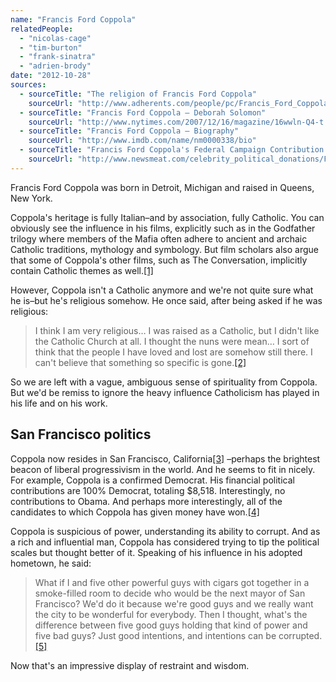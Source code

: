 ```yaml
---
name: "Francis Ford Coppola"
relatedPeople:
  - "nicolas-cage"
  - "tim-burton"
  - "frank-sinatra"
  - "adrien-brody"
date: "2012-10-28"
sources:
  - sourceTitle: "The religion of Francis Ford Coppola"
    sourceUrl: "http://www.adherents.com/people/pc/Francis_Ford_Coppola.html"
  - sourceTitle: "Francis Ford Coppola – Deborah Solomon"
    sourceUrl: "http://www.nytimes.com/2007/12/16/magazine/16wwln-Q4-t.html"
  - sourceTitle: "Francis Ford Coppola – Biography"
    sourceUrl: "http://www.imdb.com/name/nm0000338/bio"
  - sourceTitle: "Francis Ford Coppola's Federal Campaign Contribution Report"
    sourceUrl: "http://www.newsmeat.com/celebrity_political_donations/Francis_Ford_Coppola.php"
---
```


Francis Ford Coppola was born in Detroit, Michigan and raised in Queens, New York.

Coppola's heritage is fully Italian–and by association, fully Catholic. You can obviously see the influence in his films, explicitly such as in the Godfather trilogy where members of the Mafia often adhere to ancient and archaic Catholic traditions, mythology and symbology. But film scholars also argue that some of Coppola's other films, such as The Conversation, implicitly contain Catholic themes as well.<a class="source-citation" href="#http://www.adherents.com/people/pc/Francis_Ford_Coppola.html" title="The religion of Francis Ford Coppola">[1]</a>

However, Coppola isn't a Catholic anymore and we're not quite sure what he is–but he's religious somehow. He once said, after being asked if he was religious:

>I think I am very religious… I was raised as a Catholic, but I didn't like the Catholic Church at all. I thought the nuns were mean… I sort of think that the people I have loved and lost are somehow still there. I can't believe that something so specific is gone.<a class="source-citation" href="#http://www.nytimes.com/2007/12/16/magazine/16wwln-Q4-t.html" title="Francis Ford Coppola – Deborah Solomon">[2]</a>

So we are left with a vague, ambiguous sense of spirituality from Coppola. But we'd be remiss to ignore the heavy influence Catholicism has played in his life and on his work.


## San Francisco politics

Coppola now resides in San Francisco, California<a class="source-citation" href="#http://www.imdb.com/name/nm0000338/bio" title="Francis Ford Coppola – Biography">[3]</a> –perhaps the brightest beacon of liberal progressivism in the world. And he seems to fit in nicely. For example, Coppola is a confirmed Democrat. His financial political contributions are 100% Democrat, totaling $8,518. Interestingly, no contributions to Obama. And perhaps more interestingly, all of the candidates to which Coppola has given money have won.<a class="source-citation" href="#http://www.newsmeat.com/celebrity_political_donations/Francis_Ford_Coppola.php" title="Francis Ford Coppola&apos;s Federal Campaign Contribution Report">[4]</a>

Coppola is suspicious of power, understanding its ability to corrupt. And as a rich and influential man, Coppola has considered trying to tip the political scales but thought better of it. Speaking of his influence in his adopted hometown, he said:

>What if I and five other powerful guys with cigars got together in a smoke-filled room to decide who would be the next mayor of San Francisco? We'd do it because we're good guys and we really want the city to be wonderful for everybody. Then I thought, what's the difference between five good guys holding that kind of power and five bad guys? Just good intentions, and intentions can be corrupted.<a class="source-citation" href="#http://www.imdb.com/name/nm0000338/bio" title="Francis Ford Coppola – Biography">[5]</a>

Now that's an impressive display of restraint and wisdom.